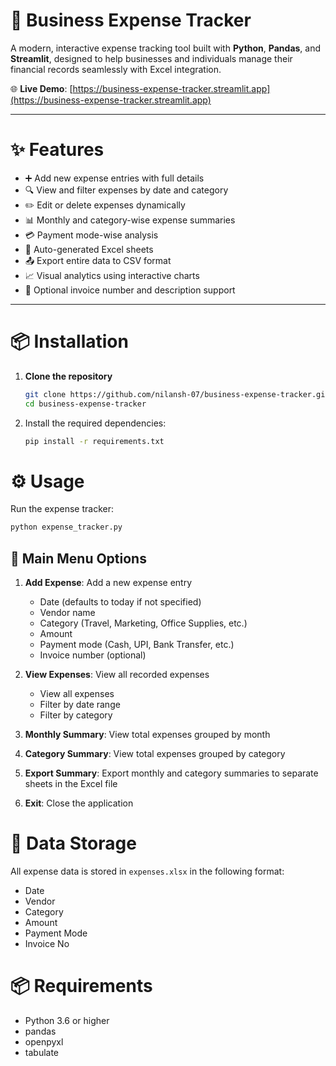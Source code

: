 # 💼 Business Expense Tracker

A modern, interactive expense tracking tool built with **Python**, **Pandas**, and **Streamlit**, designed to help businesses and individuals manage their financial records seamlessly with Excel integration.

🌐 **Live Demo**: [https://business-expense-tracker.streamlit.app](https://business-expense-tracker.streamlit.app)

---

# ✨ Features

- ➕ Add new expense entries with full details
- 🔍 View and filter expenses by date and category
- ✏️ Edit or delete expenses dynamically
- 📊 Monthly and category-wise expense summaries
- 💳 Payment mode-wise analysis
- 📁 Auto-generated Excel sheets
- 📤 Export entire data to CSV format
- 📈 Visual analytics using interactive charts
- 🧾 Optional invoice number and description support

---

# 📦 Installation

1. **Clone the repository**
   ```bash
   git clone https://github.com/nilansh-07/business-expense-tracker.git
   cd business-expense-tracker

2. Install the required dependencies:
   ```bash
   pip install -r requirements.txt
   ```

# ⚙️ Usage

Run the expense tracker:
```bash
python expense_tracker.py
```

## 🧭 Main Menu Options

1. **Add Expense**: Add a new expense entry
   - Date (defaults to today if not specified)
   - Vendor name
   - Category (Travel, Marketing, Office Supplies, etc.)
   - Amount
   - Payment mode (Cash, UPI, Bank Transfer, etc.)
   - Invoice number (optional)

2. **View Expenses**: View all recorded expenses
   - View all expenses
   - Filter by date range
   - Filter by category

3. **Monthly Summary**: View total expenses grouped by month

4. **Category Summary**: View total expenses grouped by category

5. **Export Summary**: Export monthly and category summaries to separate sheets in the Excel file

6. **Exit**: Close the application

# 🧾 Data Storage

All expense data is stored in `expenses.xlsx` in the following format:
- Date
- Vendor
- Category
- Amount
- Payment Mode
- Invoice No

# 📦 Requirements

- Python 3.6 or higher
- pandas
- openpyxl
- tabulate 
